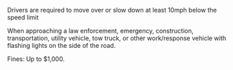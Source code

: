 Drivers are required to move over or slow down at least 10mph below the speed limit

When approaching a law enforcement, emergency, construction, transportation, utility vehicle, tow truck, or other work/response vehicle with flashing lights on the side of the road.

Fines: Up to $1,000.